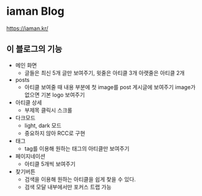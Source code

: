 # iaman Blog

https://iaman.kr/

## 이 블로그의 기능

- 메인 화면
  - 글들은 최신 5개 글만 보여주기, 윗줄은 아티클 3개 아랫줄은 아티클 2개
- posts
  - 아티클 보여줄 때 내용 부분에 첫 image를 post 게시글에 보여주기 image가 없으면 기본 logo 보여주기
- 아티클 상세
  - 부제목 클릭시 스크롤
- 다크모드
  - light, dark 모드
  - 중요하지 않아 RCC로 구현
- 태그
  - tag를 이용해 원하는 태그의 아티클만 보여주기
- 페이지네이션
  - 아티클 5개씩 보여주기
- 찾기버튼
  - 검색을 이용해 원하는 아티클을 쉽게 찾을 수 있다.
  - 검색 모달 내부에서만 포커스 트랩 가능

